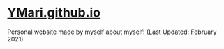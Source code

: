 # [YMari.github.io](https://ymari.github.io/)
Personal website made by myself about myself! (Last Updated: February 2021)
